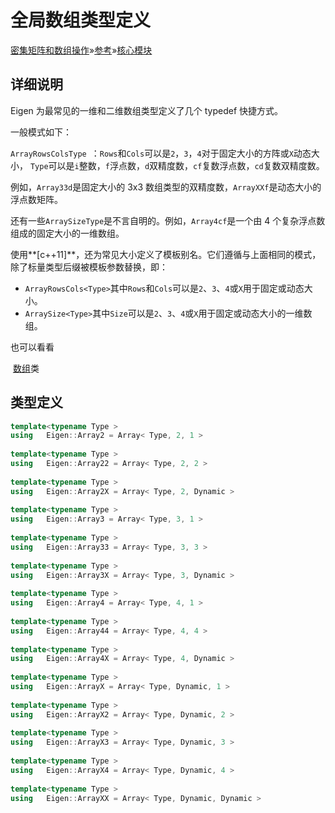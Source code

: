 # 全局数组类型定义

[密集矩阵和数组操作](https://eigen.tuxfamily.org/dox/group__DenseMatrixManipulation__chapter.html)»[参考](https://eigen.tuxfamily.org/dox/group__DenseMatrixManipulation__Reference.html)»[核心模块](https://eigen.tuxfamily.org/dox/group__Core__Module.html)

## 详细说明

Eigen 为最常见的一维和二维数组类型定义了几个 typedef 快捷方式。

一般模式如下：

`ArrayRowsColsType `：`Rows`和`Cols`可以是`2`，`3`，`4`对于固定大小的方阵或`X`动态大小， `Type`可以是`i`整数，`f`浮点数，`d`双精度数，`cf`复数浮点数，`cd`复数双精度数。

例如，`Array33d`是固定大小的 3x3 数组类型的双精度数，`ArrayXXf`是动态大小的浮点数矩阵。

还有一些`ArraySizeType`是不言自明的。例如，`Array4cf`是一个由 4 个复杂浮点数组成的固定大小的一维数组。

使用**[c++11]**，还为常见大小定义了模板别名。它们遵循与上面相同的模式，除了标量类型后缀被模板参数替换，即：

- `ArrayRowsCols<Type>`其中`Rows`和`Cols`可以是`2`、`3`、`4`或`X`用于固定或动态大小。
- `ArraySize<Type>`其中`Size`可以是`2`、`3`、`4`或`X`用于固定或动态大小的一维数组。

也可以看看

​		[数组](https://eigen.tuxfamily.org/dox/classEigen_1_1Array.html)类

## 类型定义

```cpp
template<typename Type >
using 	Eigen::Array2 = Array< Type, 2, 1 >
 
template<typename Type >
using 	Eigen::Array22 = Array< Type, 2, 2 >
 
template<typename Type >
using 	Eigen::Array2X = Array< Type, 2, Dynamic >
 
template<typename Type >
using 	Eigen::Array3 = Array< Type, 3, 1 >
 
template<typename Type >
using 	Eigen::Array33 = Array< Type, 3, 3 >
 
template<typename Type >
using 	Eigen::Array3X = Array< Type, 3, Dynamic >
 
template<typename Type >
using 	Eigen::Array4 = Array< Type, 4, 1 >
 
template<typename Type >
using 	Eigen::Array44 = Array< Type, 4, 4 >
 
template<typename Type >
using 	Eigen::Array4X = Array< Type, 4, Dynamic >
 
template<typename Type >
using 	Eigen::ArrayX = Array< Type, Dynamic, 1 >
 
template<typename Type >
using 	Eigen::ArrayX2 = Array< Type, Dynamic, 2 >
 
template<typename Type >
using 	Eigen::ArrayX3 = Array< Type, Dynamic, 3 >
 
template<typename Type >
using 	Eigen::ArrayX4 = Array< Type, Dynamic, 4 >
 
template<typename Type >
using 	Eigen::ArrayXX = Array< Type, Dynamic, Dynamic >
```

